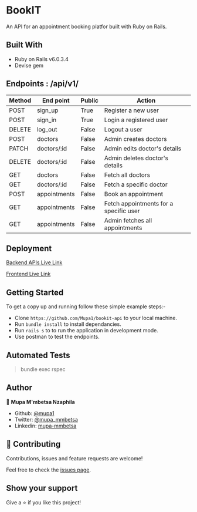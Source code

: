 # BookIT

An API for an appointment booking platfor built with Ruby on Rails.

## Built With

- Ruby on Rails v6.0.3.4
- Devise gem

## Endpoints : /api/v1/

Method|End point | Public |Action
-----------|----------|--------------|------
POST | sign_up | True | Register a new user
POST | sign_in | True | Login a registered user
DELETE | log_out| False  | Logout a user
POST | doctors | False | Admin creates doctors
PATCH | doctors/:id | False | Admin edits doctor's details
DELETE | doctors/:id | False | Admin deletes doctor's details
GET | doctors | False | Fetch all doctors
GET | doctors/:id | False | Fetch a specific doctor
POST | appointments | False | Book an appointment
GET | appointments | False | Fetch appointments for a specific user
GET | appointments | False | Admin fetches all appointments  

## Deployment

[Backend APIs Live Link](https://bookit-doc-appointments-api.herokuapp.com/)

[Frontend Live Link](https://bookit-doc-appointments.netlify.app/)

## Getting Started

To get a copy up and running follow these simple example steps:-
- Clone `https://github.com/Mupa1/bookit-api` to your local machine.
- Run `bundle install` to install dependancies.
- Run `rails s` to to run the application in development mode.
- Use postman to test the endpoints.

## Automated Tests

 > bundle exec rspec

## Author

👤 **Mupa M'mbetsa Nzaphila**

- Github: [@mupa1](https://github.com/Mupa1)
- Twitter: [@mupa_mmbetsa](https://twitter.com/mupa_mmbetsa)
- Linkedin: [mupa-mmbetsa](https://www.linkedin.com/in/mupa-mmbetsa)

## 🤝 Contributing

Contributions, issues and feature requests are welcome!

Feel free to check the [issues page](https://github.com/Mupa1/bookit-api/issues).

## Show your support

Give a ⭐️ if you like this project!
